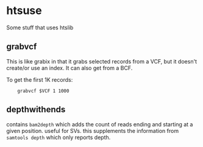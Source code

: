 htsuse
======

Some stuff that uses htslib


grabvcf
-------

This is like grabix in that it grabs selected records from a VCF, but it doesn't create/or use an index.
It can also get from a BCF.

To get the first 1K records:
```
	grabvcf $VCF 1 1000
```

depthwithends
-------------

contains `bam2depth` which adds the count of reads ending and starting at a given position. 
useful for SVs. this supplements the information from `samtools depth` which only reports depth.
